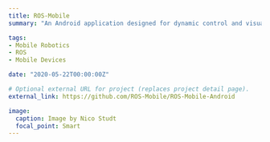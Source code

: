 ```yaml
---
title: ROS-Mobile
summary: "An Android application designed for dynamic control and visualization of mobile robotic system operated by the ROS."

tags:
- Mobile Robotics
- ROS
- Mobile Devices

date: "2020-05-22T00:00:00Z"

# Optional external URL for project (replaces project detail page).
external_link: https://github.com/ROS-Mobile/ROS-Mobile-Android

image:
  caption: Image by Nico Studt
  focal_point: Smart
---
```

